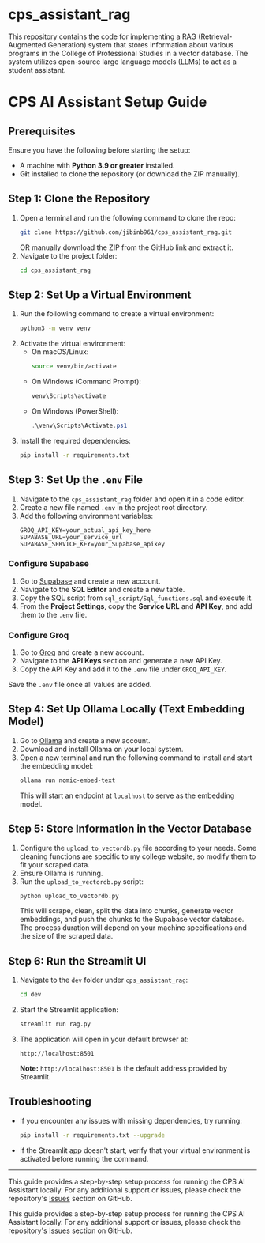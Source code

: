 # cps_assistant_rag
This repository contains the code for implementing a RAG (Retrieval-Augmented Generation) system that stores information about various programs in the College of Professional Studies in a vector database. The system utilizes open-source large language models (LLMs) to act as a student assistant.

# CPS AI Assistant Setup Guide

## Prerequisites

Ensure you have the following before starting the setup:
- A machine with **Python 3.9 or greater** installed.
- **Git** installed to clone the repository (or download the ZIP manually).

## Step 1: Clone the Repository

1. Open a terminal and run the following command to clone the repo:
   ```bash
   git clone https://github.com/jibinb961/cps_assistant_rag.git
   ```
   OR manually download the ZIP from the GitHub link and extract it.
2. Navigate to the project folder:
   ```bash
   cd cps_assistant_rag
   ```

## Step 2: Set Up a Virtual Environment

1. Run the following command to create a virtual environment:
   ```bash
   python3 -m venv venv
   ```
2. Activate the virtual environment:
   - On macOS/Linux:
     ```bash
     source venv/bin/activate
     ```
   - On Windows (Command Prompt):
     ```cmd
     venv\Scripts\activate
     ```
   - On Windows (PowerShell):
     ```powershell
     .\venv\Scripts\Activate.ps1
     ```
3. Install the required dependencies:
   ```bash
   pip install -r requirements.txt
   ```

## Step 3: Set Up the `.env` File

1. Navigate to the `cps_assistant_rag` folder and open it in a code editor.
2. Create a new file named `.env` in the project root directory.
3. Add the following environment variables:
   ```env
   GROQ_API_KEY=your_actual_api_key_here
   SUPABASE_URL=your_service_url
   SUPABASE_SERVICE_KEY=your_Supabase_apikey
   ```

### Configure Supabase

1. Go to [Supabase](https://supabase.com) and create a new account.
2. Navigate to the **SQL Editor** and create a new table.
3. Copy the SQL script from `sql_script/Sql_functions.sql` and execute it.
4. From the **Project Settings**, copy the **Service URL** and **API Key**, and add them to the `.env` file.

### Configure Groq

1. Go to [Groq](https://groq.com) and create a new account.
2. Navigate to the **API Keys** section and generate a new API Key.
3. Copy the API Key and add it to the `.env` file under `GROQ_API_KEY`.

Save the `.env` file once all values are added.

## Step 4: Set Up Ollama Locally (Text Embedding Model)

1. Go to [Ollama](https://ollama.com) and create a new account.
2. Download and install Ollama on your local system.
3. Open a new terminal and run the following command to install and start the embedding model:
   ```bash
   ollama run nomic-embed-text
   ```
   This will start an endpoint at `localhost` to serve as the embedding model.

## Step 5: Store Information in the Vector Database

1. Configure the `upload_to_vectordb.py` file according to your needs. Some cleaning functions are specific to my college website, so modify them to fit your scraped data.
2. Ensure Ollama is running.
3. Run the `upload_to_vectordb.py` script:
   ```bash
   python upload_to_vectordb.py
   ```
   This will scrape, clean, split the data into chunks, generate vector embeddings, and push the chunks to the Supabase vector database. The process duration will depend on your machine specifications and the size of the scraped data.

## Step 6: Run the Streamlit UI

1. Navigate to the `dev` folder under `cps_assistant_rag`:
   ```bash
   cd dev
   ```
2. Start the Streamlit application:
   ```bash
   streamlit run rag.py
   ```
3. The application will open in your default browser at:
   ```
   http://localhost:8501
   ```
   **Note:** `http://localhost:8501` is the default address provided by Streamlit.

## Troubleshooting

- If you encounter any issues with missing dependencies, try running:
  ```bash
  pip install -r requirements.txt --upgrade
  ```
- If the Streamlit app doesn't start, verify that your virtual environment is activated before running the command.

---

This guide provides a step-by-step setup process for running the CPS AI Assistant locally. For any additional support or issues, please check the repository's [Issues](https://github.com/jibinb961/cps_assistant_rag/issues) section on GitHub.



This guide provides a step-by-step setup process for running the CPS AI Assistant locally. For any additional support or issues, please check the repository's [Issues](https://github.com/jibinb961/cps_assistant_rag/issues) section on GitHub.


